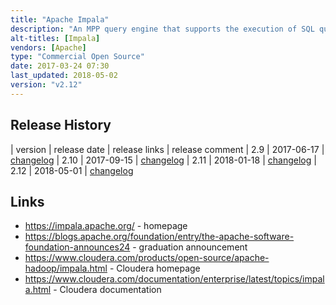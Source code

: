 ```yaml
---
title: "Apache Impala"
description: "An MPP query engine that supports the execution of SQL queries over in HDFS, HBase, Kudu and S3 based on tables defined in the Hive Metastore.  Focus is on analytical (OLAP) use cases, and more specifically on low latency interactive queries (rather than long running batch queries), with some support for batch inserts of data.  Supports DDL statements for updating the Hive Metastore, uses (broadly) the same SQL syntax as Hive (including UDFs and a range of aggregate and analytical functions), as well as the same JDBC / ODBC drivers, and is therefore compatible with any Hive query tool (such as Beeline).  Supports querying over data in Parquet, Text, Avro, RCFile and SequenceFile formats, with the ability to write Parquet and Text data.  Support Kerberos and LDAP authentication, and integration with Apache Sentry for authorisation.  Includes a shell (Impala Shell) that supports some shell only commands for tuning performance and diagnosing problems. Created by Cloudera, started in May 2011 and first announced in October 2012, with a 1.0 GA release in May 2013.  Donated to the Apache Foundation in December 2015, graduating in November 2017, and is still under active development."
alt-titles: [Impala]
vendors: [Apache]
type: "Commercial Open Source"
date: 2017-03-24 07:30
last_updated: 2018-05-02
version: "v2.12"
---
```

## Release History

| version | release date | release links | release comment
| 2.9 | 2017-06-17 | [changelog](https://impala.apache.org/docs/changelog-2.9.html)
| 2.10 | 2017-09-15 | [changelog](https://impala.apache.org/docs/changelog-2.10.html)
| 2.11 | 2018-01-18 | [changelog](https://impala.apache.org/docs/changelog-2.11.html)
| 2.12 | 2018-05-01 | [changelog](https://impala.apache.org/docs/changelog-2.12.html)

## Links

* <https://impala.apache.org/> - homepage
* <https://blogs.apache.org/foundation/entry/the-apache-software-foundation-announces24> - graduation announcement
* <https://www.cloudera.com/products/open-source/apache-hadoop/impala.html> - Cloudera homepage
* <https://www.cloudera.com/documentation/enterprise/latest/topics/impala.html> - Cloudera documentation
